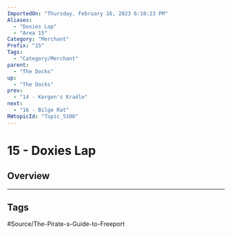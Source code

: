```yaml
---
ImportedOn: "Thursday, February 16, 2023 6:10:23 PM"
Aliases:
  - "Doxies Lap"
  - "Area 15"
Category: "Merchant"
Prefix: "15"
Tags:
  - "Category/Merchant"
parent:
  - "The Docks"
up:
  - "The Docks"
prev:
  - "14 - Kergen's Kradle"
next:
  - "16 - Bilge Rat"
RWtopicId: "Topic_5100"
---
```

# 15 - Doxies Lap
## Overview

---
## Tags
#Source/The-Pirate-s-Guide-to-Freeport

